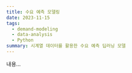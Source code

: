 ```yaml
---
title: 수요 예측 모델링
date: 2023-11-15
tags:
  - demand-modeling
  - data-analysis
  - Python
summary: 시계열 데이터를 활용한 수요 예측 딥러닝 모델
---
```


내용...